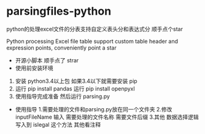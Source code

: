 # parsingfiles-python

python的处理excel文件的分表支持自定义表头分和表达式分   顺手点个star

Python processing Excel file table support custom table header and expression points, conveniently point a star

* 开源小脚本 顺手点了 strar
* 使用前安装环境
1. 安装 python3.4以上包 如果3.4以下就需要安装 pip 
2. 运行 pip install pandas 运行 pip install openpyxl
3. 使用指导完成准备 然后运行 parsing.py
  
* 使用指导
1.需要处理的文件和parsing.py放在同一个文件夹
2.修改 inputFileName  输入 需要处理的文件名称 需要文件后缀 
3.其他 数据选择逻辑 写入到 islegal 这个方法 其他看注释
